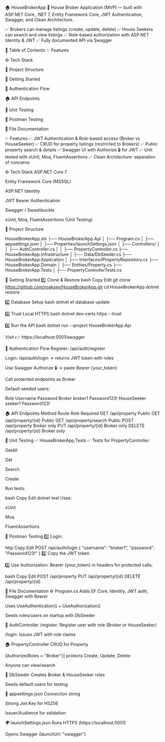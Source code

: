 🏠 HouseBrokerApp
🚀 House Broker Application (MVP) — built with ASP.NET Core, .NET 7, Entity Framework Core, JWT Authentication, Swagger, and Clean Architecture.

✅ Brokers can manage listings (create, update, delete)
✅ House Seekers can search and view listings
✅ Role-based authorization with ASP.NET Identity & JWT
✅ Fully documented API via Swagger

📌 Table of Contents
✨ Features

⚙️ Tech Stack

📂 Project Structure

🚀 Getting Started

🔐 Authentication Flow

🏠 API Endpoints

🧪 Unit Testing

🔗 Postman Testing

📜 File Documentation

✨ Features
✅ JWT Authentication & Role-based access (Broker vs HouseSeeker)
✅ CRUD for property listings (restricted to Brokers)
✅ Public property search & details
✅ Swagger UI with Authorize 🔒 for JWT
✅ Unit tested with xUnit, Moq, FluentAssertions
✅ Clean Architecture: separation of concerns

⚙️ Tech Stack
ASP.NET Core 7

Entity Framework Core (MSSQL)

ASP.NET Identity

JWT Bearer Authentication

Swagger / Swashbuckle

xUnit, Moq, FluentAssertions (Unit Testing)

📂 Project Structure

HouseBrokerApp.sln
 ├── HouseBrokerApp.Api
 │    ├── Program.cs
 │    ├── appsettings.json
 │    ├── Properties/launchSettings.json
 │    ├── Controllers/
 │    │    ├── AuthController.cs
 │    │    ├── PropertyController.cs
 ├── HouseBrokerApp.Infrastructure
 │    ├── Data/DbSeeder.cs
 ├── HouseBrokerApp.Application
 │    ├── Interfaces/IPropertyRepository.cs
 ├── HouseBrokerApp.Domain
 │    ├── Entities/Property.cs
 ├── HouseBrokerApp.Tests
 │    ├── PropertyControllerTests.cs

🚀 Getting Started
1️⃣ Clone & Restore
bash
Copy
Edit
git clone https://github.com/roaksey/HouseBrokerApp.git
cd HouseBrokerApp
dotnet restore


2️⃣ Database Setup
bash
dotnet ef database update

3️⃣ Trust Local HTTPS
bash
dotnet dev-certs https --trust

4️⃣ Run the API
bash
dotnet run --project HouseBrokerApp.Api

Visit 👉 https://localhost:5001/swagger

🔐 Authentication Flow
Register: /api/auth/register

Login: /api/auth/login → returns JWT token with roles

Use Swagger Authorize 🔒 → paste Bearer {your_token}

Call protected endpoints as Broker

Default seeded users:

Role	Username	Password
Broker	broker1	Password123!
HouseSeeker	seeker1	Password123!

🏠 API Endpoints
Method	Route	Role Required
GET	/api/property	Public
GET	/api/property/{id}	Public
GET	/api/property/search	Public
POST	/api/property	Broker only
PUT	/api/property/{id}	Broker only
DELETE	/api/property/{id}	Broker only

🧪 Unit Testing
✅ HouseBrokerApp.Tests
✅ Tests for PropertyController:

GetAll

Get

Search

Create

Run tests:

bash
Copy
Edit
dotnet test
Uses:

xUnit

Moq

FluentAssertions

🔗 Postman Testing
1️⃣ Login:

http
Copy
Edit
POST /api/auth/login
{
  "username": "broker1",
  "password": "Password123!"
}
2️⃣ Copy the JWT token.

3️⃣ Use Authorization: Bearer {your_token} in headers for protected calls:

bash
Copy
Edit
POST /api/property
PUT /api/property/{id}
DELETE /api/property/{id}


📜 File Documentation
⚙️ Program.cs
Adds EF Core, Identity, JWT auth, Swagger with Bearer

Uses UseAuthentication() + UseAuthorization()

Seeds roles/users on startup with DbSeeder

🔐 AuthController
/register: Register user with role (Broker or HouseSeeker)

/login: Issues JWT with role claims

🏠 PropertyController
CRUD for Property

[Authorize(Roles = "Broker")] protects Create, Update, Delete

Anyone can view/search

🔑 DbSeeder
Creates Broker & HouseSeeker roles

Seeds default users for testing

📜 appsettings.json
Connection string

Strong Jwt:Key for HS256

Issuer/Audience for validation

🌍 launchSettings.json
Runs HTTPS (https://localhost:5001)

Opens Swagger (launchUrl: "swagger")

